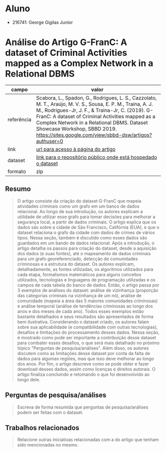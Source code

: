 # Aluno
* 216741: George Gigilas Junior

# Análise do Artigo G-FranC: A dataset of Criminal Activities mapped as a Complex Network in a Relational DBMS

| campo | valor |
|------------|----------------------------------------|
| referência | Scabora, L., Spadon, G., Rodrigues, L. S., Cazzolato, M. T., Araújo, M. V. S., Sousa, E. P. M., Traina, A. J. M., Rodrigues-Jr, J. F., & Traina-Jr, C. (2019). G-FranC: A dataset of Criminal Activities mapped as a Complex Network in a Relational DBMS. Dataset Showcase Workshop, SBBD 2019. https://sites.google.com/view/sbbd-dsw/artigos?authuser=0 |
| link       | [url para acesso à página do artigo](https://drive.google.com/file/d/1aDWRGteO0y5WwL6zl509YBEY8BulAwht/view) |
| dataset | [link para o repositório público onde está hospedado o dataset](https://bitbucket.org/gbdi/g-franc/.) |
| formato | zip |

## Resumo

> O artigo consiste da criação do dataset G-FranC que mapeia atividades criminais como um grafo em um banco de dados relacional. Ao longo de sua introdução, os autores explicam a utilidade de utilizar esse grafo para tomar decisões para melhorar a segurança local, a partir de dados criminais. O artigo explica que os dados são sobre a cidade de São Francisco, Califórnia (EUA), e que o dataset relaciona o grafo da cidade com dados de crimes de vários tipos. Nessa seção, também é discutido como esses dados são guardados em um bando de dados relacional.
> Após a introdução, o artigo detalha os passos para criação do dataset, desde a aquisição dos dados (e suas fontes), até o mapeamento de dados criminais para um grafo georeferenciado, detecção de comunidades criminosas e a estrutura do dataset. Os autores explicam, detalhadamente, as fontes utilizadas, os algoritmos utilizados para cada etapa, formalismos matemáticos para alguns conceitos utilizados, tecnologias e linguagens de programação utilizadas e os campos de cada tabela do banco de dados.
> Então, o artigo passa por 3 exemplos de análises do dataset: análise de vizinhança (proporção das categorias criminais na vizinhança de um nó), análise de comunidade (mapeia a área das 5 maiores comunidades criminosas) e análise temporal (análise de tendências criminosas ao longo dos anos e dos meses de cada ano). Todos esses exemplos estão bastante detalhados e seus resultados são apresentados de forma bem ilustrativa.
> Considerando o dataset criado, os autores falam sobre sua aplicabilidade (e compatibilidade com outras tecnologias), desafios e limitações do processamento desses dados. Nessa seção, é mostrado como pode ser importante a contribuição desse dataset para combater esses desafios, o que será mais detalhado no próximo tópico "Perguntas de pesquisa/análises". Além disso, os autores discutem como as limitações desse dataset por conta da falta de dados para algumas regiões, mas que isso deve melhorar ao longo dos anos.
> Por fim, o artigo descreve como se pode obter e fazer download desses dados, assim como licenças e direitos autorais. O artigo finaliza concluindo e retomando o que foi desenvolvido ao longo dele.

## Perguntas de pesquisa/análises

> Escreva de forma resumida que perguntas de pesquisa/análises podem ser feitas com o dataset.

## Trabalhos relacionados

> Relacione outras iniciativas relacionadas com a do artigo que tenham sido mencionadas no mesmo.
